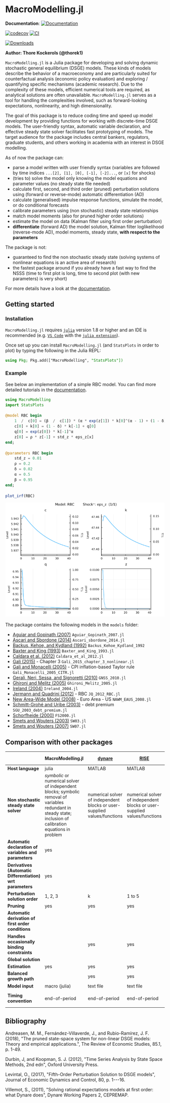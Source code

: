 # MacroModelling.jl

**Documentation**: [![Documentation](https://img.shields.io/badge/docs-stable-blue.svg)](https://thorek1.github.io/MacroModelling.jl/stable)

[![codecov](https://codecov.io/gh/thorek1/MacroModelling.jl/branch/main/graph/badge.svg?token=QOANGF5MSX)](https://codecov.io/gh/thorek1/MacroModelling.jl)
[![CI](https://github.com/thorek1/MacroModelling.jl/actions/workflows/ci.yml/badge.svg?branch=main)](https://github.com/thorek1/MacroModelling.jl/actions/workflows/ci.yml)
<!-- [![](https://img.shields.io/badge/docs-dev-blue.svg)](https://thorek1.github.io/MacroModelling.jl/dev) -->
[![Downloads](https://shields.io/endpoint?url=https://pkgs.genieframework.com/api/v1/badge/MacroModelling)](https://pkgs.genieframework.com?packages=MacroModelling)

**Author: Thore Kockerols (@thorek1)**

`MacroModelling.jl` is a Julia package for developing and solving dynamic stochastic general equilibrium (DSGE) models. These kinds of models describe the behavior of a macroeconomy and are particularly suited for counterfactual analysis (economic policy evaluation) and exploring / quantifying specific mechanisms (academic research). Due to the complexity of these models, efficient numerical tools are required, as analytical solutions are often unavailable. `MacroModelling.jl` serves as a tool for handling the complexities involved, such as forward-looking expectations, nonlinearity, and high dimensionality.

The goal of this package is to reduce coding time and speed up model development by providing functions for working with discrete-time DSGE models. The user-friendly syntax, automatic variable declaration, and effective steady state solver facilitates fast prototyping of models. The target audience for the package includes central bankers, regulators, graduate students, and others working in academia with an interest in DSGE modelling.

As of now the package can:

- parse a model written with user friendly syntax (variables are followed by time indices `...[2], [1], [0], [-1], [-2]...`, or `[x]` for shocks)
- (tries to) solve the model only knowing the model equations and parameter values (no steady state file needed)
- calculate first, second, and third order (pruned) perturbation solutions using (forward or reverse-mode) automatic differentiation (AD)
- calculate (generalised) impulse response functions, simulate the model, or do conditional forecasts
- calibrate parameters using (non stochastic) steady state relationships
- match model moments (also for pruned higher order solutions)
- estimate the model on data (Kalman filter using first order perturbation)
- **differentiate** (forward AD) the model solution, Kalman filter loglikelihood (reverse-mode AD), model moments, steady state, **with respect to the parameters**

The package is not:

- guaranteed to find the non stochastic steady state (solving systems of nonlinear equations is an active area of research)
- the fastest package around if you already have a fast way to find the NSSS (time to first plot is long, time to second plot (with new parameters) is very short)

For more details have a look at the [documentation](https://thorek1.github.io/MacroModelling.jl/stable).

## Getting started

### Installation

`MacroModelling.jl` requires [`julia`](https://julialang.org/downloads/) version 1.8 or higher and an IDE is recommended (e.g. [`VS Code`](https://code.visualstudio.com/download) with the [`julia extension`](https://marketplace.visualstudio.com/items?itemName=julialang.language-julia)).

Once set up you can install `MacroModelling.jl` (and `StatsPlots` in order to plot) by typing the following in the Julia REPL:

```julia
using Pkg; Pkg.add(["MacroModelling", "StatsPlots"])
```

### Example

See below an implementation of a simple RBC model. You can find more detailed tutorials in the [documentation](https://thorek1.github.io/MacroModelling.jl/stable).

```julia
using MacroModelling
import StatsPlots

@model RBC begin
    1  /  c[0] = (β  /  c[1]) * (α * exp(z[1]) * k[0]^(α - 1) + (1 - δ))
    c[0] + k[0] = (1 - δ) * k[-1] + q[0]
    q[0] = exp(z[0]) * k[-1]^α
    z[0] = ρ * z[-1] + std_z * eps_z[x]
end;

@parameters RBC begin
    std_z = 0.01
    ρ = 0.2
    δ = 0.02
    α = 0.5
    β = 0.95
end;

plot_irf(RBC)
```

![RBC IRF](docs/src/assets/irf__RBC__eps_z__1.png)

The package contains the following models in the `models` folder:

- [Aguiar and Gopinath (2007)](https://www.journals.uchicago.edu/doi/10.1086/511283) `Aguiar_Gopinath_2007.jl`
- [Ascari and Sbordone (2014)](https://www.aeaweb.org/articles?id=10.1257/jel.52.3.679) `Ascari_sbordone_2014.jl`
- [Backus, Kehoe, and Kydland (1992)](https://www.jstor.org/stable/2138686) `Backus_Kehoe_Kydland_1992`
- [Baxter and King (1993)](https://www.jstor.org/stable/2117521) `Baxter_and_King_1993.jl`
- [Caldara et al. (2012)](https://www.sciencedirect.com/science/article/abs/pii/S1094202511000433) `Caldara_et_al_2012.jl`
- [Gali (2015)](https://press.princeton.edu/books/hardcover/9780691164786/monetary-policy-inflation-and-the-business-cycle) - Chapter 3 `Gali_2015_chapter_3_nonlinear.jl`
- [Gali and Monacelli (2005)](https://crei.cat/wp-content/uploads/users/pages/roes8739.pdf) - CPI inflation-based Taylor rule `Gali_Monacelli_2005_CITR.jl`
- [Gerali, Neri, Sessa, and Signoretti (2010)](https://onlinelibrary.wiley.com/doi/abs/10.1111/j.1538-4616.2010.00331.x) `GNSS_2010.jl`
- [Ghironi and Melitz (2005)](https://faculty.washington.edu/ghiro/GhiroMeliQJE0805.pdf) `Ghironi_Melitz_2005.jl`
- [Ireland (2004)](http://irelandp.com/pubs/tshocksnk.pdf) `Ireland_2004.jl`
- [Jermann and Quadrini (2012)](https://www.aeaweb.org/articles?id=10.1257/aer.102.1.238) - RBC `JQ_2012_RBC.jl`
- [New Area-Wide Model (2008)](https://www.ecb.europa.eu/pub/pdf/scpwps/ecbwp944.pdf) - Euro Area - US `NAWM_EAUS_2008.jl`
- [Schmitt-Grohé and Uribe (2003)](https://www.sciencedirect.com/science/article/abs/pii/S0022199602000569) - debt premium `SGU_2003_debt_premium.jl`
- [Schorfheide (2000)](https://onlinelibrary.wiley.com/doi/abs/10.1002/jae.582) `FS2000.jl`
- [Smets and Wouters (2003)](https://onlinelibrary.wiley.com/doi/10.1162/154247603770383415) `SW03.jl`
- [Smets and Wouters (2007)](https://www.aeaweb.org/articles?id=10.1257/aer.97.3.586) `SW07.jl`

## Comparison with other packages

||MacroModelling.jl|[dynare](https://www.dynare.org)|[RISE](https://github.com/jmaih/RISE_toolbox)|[NBTOOLBOX](https://github.com/Coksp1/NBTOOLBOX/tree/main/Documentation)|[IRIS](https://iris.igpmn.org)|[DSGE.jl](https://github.com/FRBNY-DSGE/DSGE.jl)|[StateSpaceEcon.jl](https://bankofcanada.github.io/DocsEcon.jl/dev/)|[SolveDSGE.jl](https://github.com/RJDennis/SolveDSGE.jl)|[dolo.py](https://www.econforge.org/dolo.py/)|[DifferentiableStateSpaceModels.jl](https://github.com/HighDimensionalEconLab/DifferentiableStateSpaceModels.jl)|[gEcon](http://gecon.r-forge.r-project.org)|[GDSGE](https://www.gdsge.com)|[Taylor Projection](https://sites.google.com/site/orenlevintal/taylor-projection)
|---|---|---|---|---|---|---|---|---|---|---|---|---|---|
**Host language**|julia|MATLAB|MATLAB|MATLAB|MATLAB|julia|julia|julia|Python|julia|R|MATLAB|MATLAB|
**Non stochastic steady state solver**|*symbolic* or numerical solver of independent blocks; symbolic removal of variables redundant in steady state; inclusion of calibration equations in problem|numerical solver of independent blocks or user-supplied values/functions|numerical solver of independent blocks or user-supplied values/functions|user-supplied steady state file or numerical solver|numerical solver of independent blocks or user-supplied values/functions||numerical solver of independent blocks or user-supplied values/functions|numerical solver|numerical solver or user supplied values/equations|numerical solver or user supplied values/equations|numerical solver; inclusion of calibration equations in problem|||
**Automatic declaration of variables and parameters**|yes|||||||||||||
**Derivatives (Automatic Differentiation) wrt parameters**|yes|||||||||yes - for all 1st, 2nd order perturbation solution related output *if user supplied steady state equations*|||
**Perturbation solution order**|1, 2, 3|k|1 to 5|1|1|1|1|1, 2, 3|1, 2, 3|1, 2|1||1 to 5|
**Pruning**|yes|yes|yes|||||||yes||||
**Automatic derivation of first order conditions**|||||||||||yes||
**Handles occasionally binding constraints**||yes|yes|||yes||yes|yes|||yes||
**Global solution**||||||||yes|yes|||yes||
**Estimation**|yes|yes|yes|yes|yes|yes|||||yes|||
**Balanced growth path**||yes|yes|yes|yes|yes|yes|||||||
**Model input**|macro (julia)|text file|text file|text file|text file|text file|module (julia)|text file|text file|macro (julia)|text file|text file|text file|
**Timing convention**|end-of-period|end-of-period|end-of-period|end-of-period|end-of-period||end-of-period|start-of-period|end-of-period|start-of-period|end-of-period|start-of-period|start-of-period|

## Bibliography

Andreasen, M. M., Fernández-Villaverde, J., and Rubio-Ramírez, J. F.  (2018), "The pruned state-space system for non-linear DSGE models: Theory and empirical applications.", The Review of Economic Studies, 85.1, p. 1-49.

Durbin, J, and Koopman, S. J. (2012), "Time Series Analysis by State Space Methods, 2nd edn", Oxford University Press.

Levintal, O., (2017), "Fifth-Order Perturbation Solution to DSGE models", Journal of Economic Dynamics and Control, 80, p. 1---16.

Villemot, S., (2011), "Solving rational expectations models at first order: what Dynare does", Dynare Working Papers 2, CEPREMAP.
